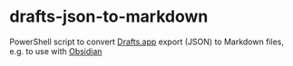 # drafts-json-to-markdown
PowerShell script to convert [Drafts.app](https://getdrafts.com) export (JSON) to Markdown files, e.g. to use with [Obsidian](https://obsidian.md)
